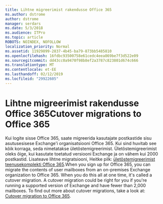```yaml
---
title: Lihtne migreerimist rakendusse Office 365
ms.author: dstrome
author: dstrome
manager: serdars
ms.date: 5/3/2018
ms.audience: ITPro
ms.topic: article
ROBOTS: NOINDEX, NOFOLLOW
localization_priority: Normal
ms.assetid: 11929899-2837-4b45-ba79-873bb5485810
ms.openlocfilehash: 16fdbc93500758e61cedc4eea869be7f3d522e09
ms.sourcegitcommit: dd43cc0a9470f98b8ef2a3787c823801d674c666
ms.translationtype: MT
ms.contentlocale: et-EE
ms.lasthandoff: 02/12/2019
ms.locfileid: "29922605"
---
```

# <a name="cutover-migrations-to-office-365"></a><span data-ttu-id="32216-102">Lihtne migreerimist rakendusse Office 365</span><span class="sxs-lookup"><span data-stu-id="32216-102">Cutover migrations to Office 365</span></span>

<span data-ttu-id="32216-p101">Kui logite sisse Office 365, saate migreerida kasutajate postkastide sisu asutusesisese Exchange'i organisatsiooni Office 365. Kui sind huvitab see kõik korraga, seda nimetatakse ületõstemigreerimist. Ületõstemigreerimist oleks õige, kui kasutate toetatud versiooni Exchange ja on vähem kui 2000 postkastid. Lisateave lihtne migratsiooni, Heitke pilk: [ületõstemigreerimist teenusekomplekti Office 365](https://support.office.com/article/9496e93c-1e59-41a8-9bb3-6e8df0cd81b4.aspx).</span><span class="sxs-lookup"><span data-stu-id="32216-p101">When you sign up for Office 365, you can migrate the contents of user mailboxes from an on-premises Exchange organization to Office 365. When you do this all at one time, it's called a cutover migration. A cutover migration could be right for you if you're running a supported version of Exchange and have fewer than 2,000 mailboxes. To find out more about cutover migrations, take a look at: [Cutover migration to Office 365](https://support.office.com/article/9496e93c-1e59-41a8-9bb3-6e8df0cd81b4.aspx).</span></span>
  

